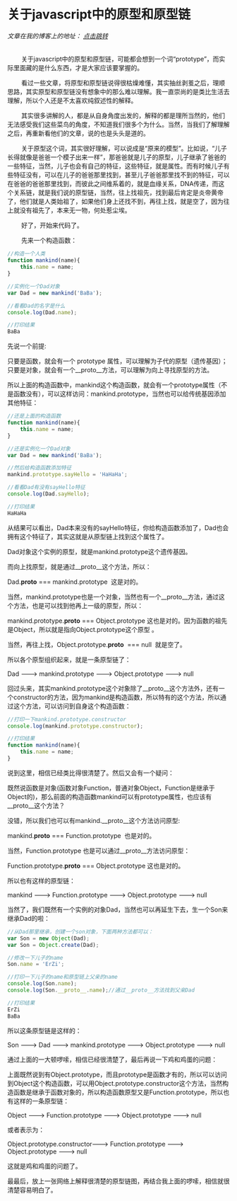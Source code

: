 # 关于javascript中的原型和原型链
###### 文章在我的博客上的地址： [点击跳转](http://www.ershing.cn/javascriptprototype/ "点击我")

        关于javascript中的原型和原型链，可能都会想到一个词“prototype”，而实际里面藏的是什么东西，才是大家应该要掌握的。

        看过一些文章，将原型和原型链说得很枯燥难懂，其实抽丝剥茧之后，理顺思路，其实原型和原型链没有想象中的那么难以理解。我一直崇尚的是类比生活去理解，所以个人还是不太喜欢纯叙述性的解释。

        其实很多讲解的人，都是从自身角度出发的，解释的都是理所当然的，他们无法感受我们这些菜鸟的角度，不知道我们很多个为什么。当然，当我们了解理解之后，再重新看他们的文章，说的也是头头是道的。

        关于原型这个词，其实很好理解，可以说成是“原来的模型”。比如说，“儿子长得就像是爸爸一个模子出来一样”，那爸爸就是儿子的原型，儿子继承了爸爸的一些特征，当然，儿子也会有自己的特征，这些特征，就是属性。而有时候儿子有些特征没有，可以在儿子的爸爸那里找到，甚至儿子爸爸那里找不到的特征，可以在爸爸的爸爸那里找到，而彼此之间维系着的，就是血缘关系，DNA传递，而这个关系链，就是我们说的原型链，当然，往上找祖先，找到最后肯定是炎帝黄帝了，他们就是人类始祖了，如果他们身上还找不到，再往上找，就是空了，因为往上就没有祖先了，本来无一物，何处惹尘埃。

        好了，开始来代码了。

        先来一个构造函数：
```javascript
//构造一个人类
function mankind(name){
    this.name = name;
}

//实例化一个Dad对象
var Dad = new mankind('BaBa');

//看看Dad的名字是什么
console.log(Dad.name);

//打印结果
BaBa
```
先说一个前提:

只要是函数，就会有一个 prototype 属性，可以理解为子代的原型（遗传基因）；只要是对象，就会有一个__proto__方法，可以理解为向上寻找原型的方法。

所以上面的构造函数中，mankind这个构造函数，就会有一个prototype属性（不是函数没有），可以这样访问：mankind.prototype，当然也可以给传统基因添加其他特征：
```javascript
//还是上面的构造函数
function mankind(name){
    this.name = name;
}

//还是实例化一个Dad对象
var Dad = new mankind('BaBa');

//然后给构造函数添加特征
mankind.prototype.sayHello = 'HaHaHa';

//看看Dad有没有sayHello特征
console.log(Dad.sayHello);

//打印结果
HaHaHa
```
从结果可以看出，Dad本来没有的sayHello特征，你给构造函数添加了，Dad也会拥有这个特征了，其实这就是从原型链上找到这个属性了。

Dad对象这个实例的原型，就是mankind.prototype这个遗传基因。

而向上找原型，就是通过__proto__这个方法，所以：

Dad.__proto__ === mankind.prototype  这是对的。

当然，mankind.prototype也是一个对象，当然也有一个__proto__方法，通过这个方法，也是可以找到他再上一级的原型，所以：

mankind.prototype.__proto__ === Object.prototype 这也是对的。因为函数的祖先是Object，所以就是指向Object.prototype这个原型 。

当然，再往上找，Object.prototype.__proto__  === null  就是空了。

所以各个原型组织起来，就是一条原型链了：

Dad ---> mankind.prototype ---> Object.prototype ---> null

回过头来，其实mankind.prototype这个对象除了__proto__这个方法外，还有一个constructor的方法，因为mankind是构造函数，所以特有的这个方法，所以通过这个方法，可以访问到自身这个构造函数：
```javascript
//打印一下mankind.prototype.constructor
console.log(mankind.prototype.constructor);

//打印结果
function mankind(name){
    this.name = name;
}
```
说到这里，相信已经类比得很清楚了。然后又会有一个疑问：

既然说函数是对象(函数对象Function，普通对象Object，Function是继承于Object的)，那么前面的构造函数mankind可以有prototype属性，也应该有__proto__这个方法？

没错，所以我们也可以有mankind.__proto__这个方法访问原型:

mankind.__proto__ === Function.prototype  也是对的。

当然，Function.prototype 也是可以通过__proto__方法访问原型：

Function.prototype.__proto__ === Object.prototype 这也是对的。

所以也有这样的原型链：

mankind ---> Function.prototype ---> Object.prototype ---> null

当然了，我们既然有一个实例的对象Dad，当然也可以再延生下去，生一个Son来继承Dad的啦：
```javascript
//从Dad那里继承，创建一个son对象，下面两种方法都可以：
var Son = new Object(Dad);
var Son = Object.create(Dad);

//修改一下儿子的name
Son.name = 'ErZi';

//打印一下儿子的name和原型链上父亲的name
console.log(Son.name);
console.log(Son.__proto__.name);//通过__proto__方法找到父亲Dad

//打印结果
ErZi
BaBa
```
所以这条原型链是这样的：

Son ---> Dad ---> mankind.prototype ---> Object.prototype ---> null

通过上面的一大顿啰嗦，相信已经很清楚了，最后再说一下鸡和鸡蛋的问题：

上面既然说到有Object.prototype，而且prototype是函数才有的，所以可以访问到Object这个构造函数，可以用Object.prototype.constructor这个方法，当然构造函数是继承于函数对象的，所以构造函数原型又是Function.prototype，所以也有这样的一条原型链：

Object ---> Function.prototype ---> Object.prototype ---> null

或者表示为：

Object.prototype.constructor---> Function.prototype ---> Object.prototype ---> null

这就是鸡和鸡蛋的问题了。

最最后，放上一张网络上解释很清楚的原型链图，再结合我上面的啰嗦，相信就很清楚容易明白了。



